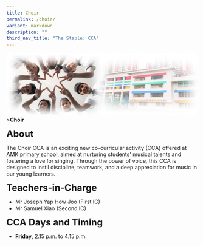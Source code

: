 ```yaml
---
title: Choir
permalink: /choir/
variant: markdown
description: ""
third_nav_title: "The Staple: CCA"
---
```

![Sub-banner](/images/sub%20banner.jpg)&gt;**Choir**

**<font size="5">About</font>**

The Choir CCA is an exciting new co-curricular activity (CCA) offered at AMK primary school, aimed at nurturing students' musical talents and fostering a love for singing. Through the power of voice, this CCA is designed to instil discipline, teamwork, and a deep appreciation for music in our young learners.

**<font size="5">   Teachers-in-Charge</font>**
*   Mr Joseph Yap How Joo (First IC)
*   Mr Samuel Xiao (Second IC)

**<font size="5">      CCA Days and Timing</font>**
* **Friday**, 2.15 p.m. to 4.15 p.m.